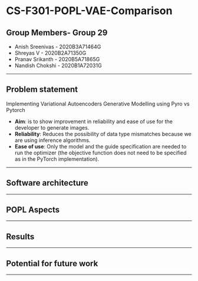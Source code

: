 # CS-F301-POPL-VAE-Comparison

## Group Members- Group 29
- Anish Sreenivas - 2020B3A71464G
- Shreyas V - 2020B2A71350G
- Pranav Srikanth - 2020B5A71865G
- Nandish Chokshi - 2020B1A72031G
---
## Problem statement
Implementing Variational Autoencoders Generative Modelling using Pyro vs Pytorch

- **Aim**: is to show improvement in reliability and ease of use for the developer to generate images.
- **Reliability**: Reduces the possibility of data type mismatches because we are using inference algorithms.
- **Ease of use**: Only the model and the guide specification are needed to run the optimizer (the objective function does not need to be specified as in the PyTorch implementation).
---
## Software architecture
---
## POPL Aspects
---
## Results
---
## Potential for future work
---



